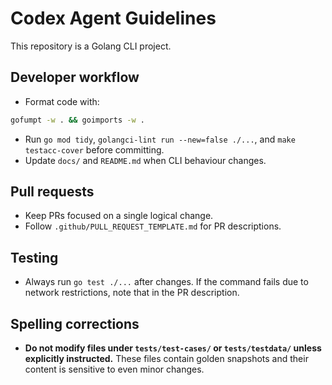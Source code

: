 # Codex Agent Guidelines

This repository is a Golang CLI project.

## Developer workflow
- Format code with:

```sh
gofumpt -w . && goimports -w .
```
- Run `go mod tidy`, `golangci-lint run --new=false ./...`, and `make testacc-cover` before committing.
- Update `docs/` and `README.md` when CLI behaviour changes.

## Pull requests
- Keep PRs focused on a single logical change.
- Follow `.github/PULL_REQUEST_TEMPLATE.md` for PR descriptions.

## Testing
- Always run `go test ./...` after changes. If the command fails due to network restrictions, note that in the PR description.

## Spelling corrections
- **Do not modify files under `tests/test-cases/` or `tests/testdata/` unless explicitly instructed.** These files contain golden snapshots and their content is sensitive to even minor changes.
